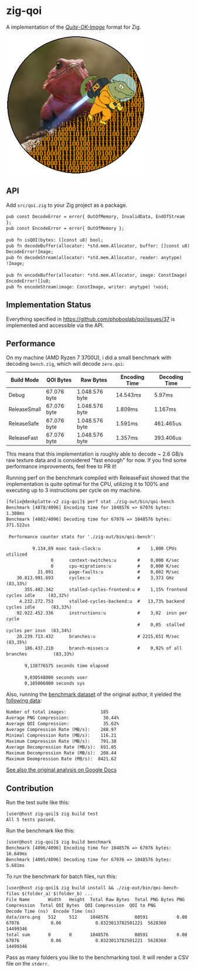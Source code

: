 # zig-qoi

A implementation of the [_Quite-OK-Image_](https://phoboslab.org/log/2021/11/qoi-fast-lossless-image-compression) format for Zig.

![](design/logo.png)

## API

Add `src/qoi.zig` to your Zig project as a package.

```zig
pub const DecodeError = error{ OutOfMemory, InvalidData, EndOfStream };
pub const EncodeError = error{ OutOfMemory };

pub fn isQOI(bytes: []const u8) bool;
pub fn decodeBuffer(allocator: *std.mem.Allocator, buffer: []const u8) DecodeError!Image;
pub fn decodeStream(allocator: *std.mem.Allocator, reader: anytype) !Image;

pub fn encodeBuffer(allocator: *std.mem.Allocator, image: ConstImage) EncodeError![]u8;
pub fn encodeStream(image: ConstImage, writer: anytype) !void;
```

## Implementation Status

Everything specified in https://github.com/phoboslab/qoi/issues/37 is implemented and accessible via the API.

## Performance

On my machine (AMD Ryzen 7 3700U), i did a small benchmark with decoding `bench.zig`, which will decode `zero.qoi`:

| Build Mode   | QOI Bytes   | Raw Bytes      | Encoding Time | Decoding Time |
| ------------ | ----------- | -------------- | ------------- | ------------- |
| Debug        | 67.076 byte | 1.048.576 byte | 14.543ms      | 5.97ms        |
| ReleaseSmall | 67.076 byte | 1.048.576 byte | 1.809ms       | 1.167ms       |
| ReleaseSafe  | 67.076 byte | 1.048.576 byte | 1.591ms       | 461.465us     |
| ReleaseFast  | 67.076 byte | 1.048.576 byte | 1.357ms       | 393.406us     |

This means that this implementation is roughly able to decode ~ 2.6 GB/s raw texture data and is considered "fast enough" for now. If you find some performance improvements, feel free to PR it!

Running perf on the benchmark compiled with ReleaseFast showed that the implementation is quite optimal for the CPU, utilizing it to 100% and executing up to 3 instructions per cycle on my machine.

```sh-console
[felix@denkplatte-v2 zig-qoi]$ perf stat ./zig-out/bin/qoi-bench
Benchmark [4078/4096] Encoding time for 1048576 => 67076 bytes: 1.308ms
Benchmark [4082/4096] Decoding time for 67076 => 1048576 bytes: 371.522us

 Performance counter stats for './zig-out/bin/qoi-bench':

          9.134,89 msec task-clock:u              #    1,000 CPUs utilized
                 0      context-switches:u        #    0,000 K/sec
                 0      cpu-migrations:u          #    0,000 K/sec
            21.091      page-faults:u             #    0,002 M/sec
    30.813.991.693      cycles:u                  #    3,373 GHz                      (83,33%)
       355.402.342      stalled-cycles-frontend:u #    1,15% frontend cycles idle     (83,32%)
     4.232.272.753      stalled-cycles-backend:u  #   13,73% backend cycles idle      (83,33%)
    92.922.452.336      instructions:u            #    3,02  insn per cycle
                                                  #    0,05  stalled cycles per insn  (83,34%)
    20.239.713.432      branches:u                # 2215,651 M/sec                    (83,35%)
       186.437.210      branch-misses:u           #    0,92% of all branches          (83,33%)

       9,138776575 seconds time elapsed

       9,030548000 seconds user
       0,105006000 seconds sys
```

Also, running the [benchmark dataset](https://phoboslab.org/files/qoibench/) of the original author, it yielded the [following data](data/benchmark.csv):

```
Number of total images:             185
Average PNG Compression:             30.44%
Average QOI Compression:             35.62%
Average Compression Rate (MB/s):    288.97
Minimal Compression Rate (MB/s):    116.21
Maximum Compression Rate (MB/s):    791.38
Average Decompression Rate (MB/s):  691.05
Maximum Decompression Rate (MB/s):  208.44
Maximum Deompression Rate (MB/s):  8421.62
```

[See also the original analysis on Google Docs](https://docs.google.com/spreadsheets/d/1guTm4A2TxFzxeB6MRWbCmfidJu3S2iv-S3OM_sOo_4Q/edit?usp=sharing)

## Contribution

Run the test suite like this:

```sh-console
[user@host zig-qoi]$ zig build test
All 5 tests passed.
```

Run the benchmark like this:

```sh-console
[user@host zig-qoi]$ zig build benchmark
Benchmark [4096/4096] Encoding time for 1048576 => 67076 bytes: 16.649ms
Benchmark [4095/4096] Decoding time for 67076 => 1048576 bytes: 5.681ms
```

To run the benchmark for batch files, run this:

```sh-console
[user@host zig-qoi]$ zig build install && ./zig-out/bin/qoi-bench-files $(folder_a) $(folder_b) ...
File Name       Width   Height  Total Raw Bytes  Total PNG Bytes PNG Compression  Total QOI Bytes  QOI Compression  QOI to PNG          Decode Time (ns)  Encode Time (ns)
data/zero.png   512     512     1048576          80591           0.08             67076            0.06             0.8323013782501221  5628360           14499346
total sum       0       0       1048576          80591           0.08             67076            0.06             0.8323013782501221  5628360           14499346
```

Pass as many folders you like to the benchmarking tool. It will render a CSV file on the `stderr`.
